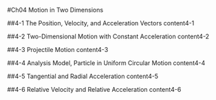 #Ch04 Motion in Two Dimensions


##4-1 The Position, Velocity, and Acceleration Vectors
content4-1

##4-2 Two-Dimensional Motion with Constant Acceleration
content4-2

##4-3 Projectile Motion
content4-3

##4-4 Analysis Model, Particle in Uniform Circular Motion
content4-4

##4-5 Tangential and Radial Acceleration
content4-5

##4-6 Relative Velocity and Relative Acceleration
content4-6
